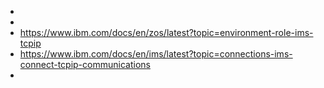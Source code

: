 -
-
- https://www.ibm.com/docs/en/zos/latest?topic=environment-role-ims-tcpip
- https://www.ibm.com/docs/en/ims/latest?topic=connections-ims-connect-tcpip-communications
-